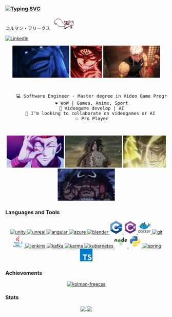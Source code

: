 ### [![Typing SVG](https://readme-typing-svg.demolab.com?font=Fira+Code&pause=1000&color=F70000&background=FFFFFF00&width=435&lines=%F0%9F%91%BE+Hi+I'm+Sergio+%F0%9F%91%BE;%F0%9F%91%BE+This+is+my+little+space+%F0%9F%91%BE;%F0%9F%91%BE+I+have+some+interesting+things+%F0%9F%91%BE)](https://git.io/typing-svg)

コルマン・フリークス 
<img src="assets/kyubey.gif" height="40" />

[![LinkedIn](https://img.shields.io/static/v1?label=LinkedIn&message=%20&logo=LinkedIn&style=flat-square&logoColor=blue)](https://www.linkedin.com/in/sergiomartinezroman/)

<p align="center">
<img src="assets/solo-leveling.gif" height="100" />
<img src="assets/sukuna-uji-itadiri.gif" height="100" />
<img src="assets/tengen-uzui-tengen.gif" height="100" />
</p>

<pre>
<p align="center">
    💻 Software Engineer - Master degree in Video Game Programming
    ❤️ WoW | Games, Anime, Sport
    💬 Videogame develop | AI
    👯 I’m looking to collaborate on videogames or AI 
    💥 Pro Player
</p>
</pre>

<p align="center">
<img src="assets/hisoka-morow-magician.gif" height="100" />
<img src="assets/madara-uchiha.gif" height="100" />
<img src="assets/divine-smite.gif" height="100" />
<img src="assets/one-piece-kaido.gif" height="100" />
</p>

### Languages and Tools

<p align="center"> 
    <a href="https://angular.io" target="_blank" rel="noreferrer"> 
      <img src="https://www.vectorlogo.zone/logos/unity3d/unity3d-icon.svg" alt="unity" width="40" height="40"/> </a> <a href="https://unrealengine.com/" target="_blank" rel="noreferrer"> 
      <img src="https://raw.githubusercontent.com/kenangundogan/fontisto/036b7eca71aab1bef8e6a0518f7329f13ed62f6b/icons/svg/brand/unreal-engine.svg" alt="unreal" width="40" height="40"/>
      <img src="https://angular.io/assets/images/logos/angular/angular.svg" alt="angular" width="40" height="40"/> </a> <a href="https://azure.microsoft.com/en-in/" target="_blank" rel="noreferrer"> <img src="https://www.vectorlogo.zone/logos/microsoft_azure/microsoft_azure-icon.svg" alt="azure" width="40" height="40"/> </a> <a href="https://www.blender.org/" target="_blank" rel="noreferrer"> <img src="https://download.blender.org/branding/community/blender_community_badge_white.svg" alt="blender" width="40" height="40"/> </a> <a href="https://www.w3schools.com/cpp/" target="_blank" rel="noreferrer"> <img src="https://raw.githubusercontent.com/devicons/devicon/master/icons/cplusplus/cplusplus-original.svg" alt="cplusplus" width="40" height="40"/> </a> <a href="https://www.w3schools.com/cs/" target="_blank" rel="noreferrer"> <img src="https://raw.githubusercontent.com/devicons/devicon/master/icons/csharp/csharp-original.svg" alt="csharp" width="40" height="40"/> </a> <a href="https://www.docker.com/" target="_blank" rel="noreferrer"> <img src="https://raw.githubusercontent.com/devicons/devicon/master/icons/docker/docker-original-wordmark.svg" alt="docker" width="40" height="40"/> </a> <a href="https://git-scm.com/" target="_blank" rel="noreferrer"> <img src="https://www.vectorlogo.zone/logos/git-scm/git-scm-icon.svg" alt="git" width="40" height="40"/> </a> <a href="https://www.java.com" target="_blank" rel="noreferrer"> <img src="https://raw.githubusercontent.com/devicons/devicon/master/icons/java/java-original.svg" alt="java" width="40" height="40"/> </a> <a href="https://www.jenkins.io" target="_blank" rel="noreferrer"> <img src="https://www.vectorlogo.zone/logos/jenkins/jenkins-icon.svg" alt="jenkins" width="40" height="40"/> </a> <a href="https://kafka.apache.org/" target="_blank" rel="noreferrer"> <img src="https://www.vectorlogo.zone/logos/apache_kafka/apache_kafka-icon.svg" alt="kafka" width="40" height="40"/> </a> <a href="https://karma-runner.github.io/latest/index.html" target="_blank" rel="noreferrer"> <img src="https://raw.githubusercontent.com/detain/svg-logos/780f25886640cef088af994181646db2f6b1a3f8/svg/karma.svg" alt="karma" width="40" height="40"/> </a> <a href="https://kubernetes.io" target="_blank" rel="noreferrer"> <img src="https://www.vectorlogo.zone/logos/kubernetes/kubernetes-icon.svg" alt="kubernetes" width="40" height="40"/> </a> <a href="https://nodejs.org" target="_blank" rel="noreferrer"> <img src="https://raw.githubusercontent.com/devicons/devicon/master/icons/nodejs/nodejs-original-wordmark.svg" alt="nodejs" width="40" height="40"/> </a> <a href="https://www.python.org" target="_blank" rel="noreferrer"> <img src="https://raw.githubusercontent.com/devicons/devicon/master/icons/python/python-original.svg" alt="python" width="40" height="40"/> </a> <a href="https://spring.io/" target="_blank" rel="noreferrer"> 
      <img src="https://www.vectorlogo.zone/logos/springio/springio-icon.svg" alt="spring" width="40" height="40"/> </a> <a href="https://www.typescriptlang.org/" target="_blank" rel="noreferrer"> <img src="https://raw.githubusercontent.com/devicons/devicon/master/icons/typescript/typescript-original.svg" alt="typescript" width="40" height="40"/> </a> <a href="https://unity.com/" target="_blank" rel="noreferrer"> 
    </a> 
</p>

### Achievements

<p align="center">
    <a href="https://github.com/ryo-ma/github-profile-trophy"><img src="https://github-profile-trophy.vercel.app/?username=kolman-freecss&row=2&column=3&no-frame=true&no-bg=true&theme=dark_lover" alt="kolman-freecss" /></a> 
</p>

### Stats

<p align="center">
    <a href="https://www.linkedin.com/in/sergiomartinezroman/">
      <img height=160 align="center" src="https://github-readme-stats.vercel.app/api/top-langs/?username=Kolman-Freecss&layout=donut&hide=shaderlab,hlsl,makefile,html&hide_progress=true&theme=shadow_red" />
    </a>
    <a href="https://www.linkedin.com/in/sergiomartinezroman/">
      <img height=160 align="center" src="https://github-readme-stats.vercel.app/api?username=Kolman-Freecss&show_icons=true&theme=shadow_red&hide=contribs" />
    </a>
</p>
